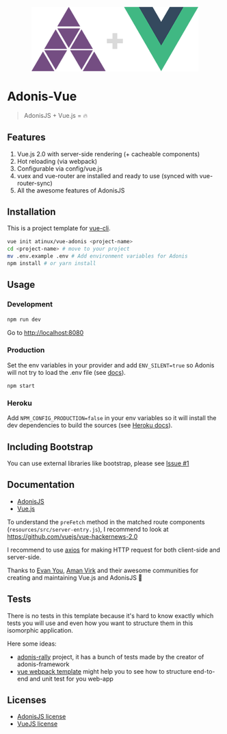 <p align="center"><img width="390" src="https://raw.githubusercontent.com/atinux/vue-adonis/master/template/resources/src/assets/img/logo.png"></p>

# Adonis-Vue

> AdonisJS + Vue.js = :fire:

## Features

1. Vue.js 2.0 with server-side rendering (+ cacheable components)
2. Hot reloading (via webpack)
3. Configurable via config/vue.js
4. vuex and vue-router are installed and ready to use (synced with vue-router-sync)
5. All the awesome features of AdonisJS

## Installation

This is a project template for [vue-cli](https://github.com/vuejs/vue-cli).

```bash
vue init atinux/vue-adonis <project-name>
cd <project-name> # move to your project
mv .env.example .env # Add environment variables for Adonis
npm install # or yarn install
```

## Usage

### Development

```bash
npm run dev
```

Go to [http://localhost:8080](http://localhost:8080)

### Production

Set the env variables in your provider and add `ENV_SILENT=true` so Adonis will not try to load the .env file (see [docs](http://adonisjs.com/docs/3.1/env)).
```
npm start
```

### Heroku

Add `NPM_CONFIG_PRODUCTION=false` in your env variables so it will install the dev dependencies to build the sources (see [Heroku docs](https://devcenter.heroku.com/articles/nodejs-support#devdependencies)).

## Including Bootstrap

You can use external libraries like bootstrap, please see [Issue #1](https://github.com/Atinux/vue-adonis/issues/1#issuecomment-255539896)

## Documentation

- [AdonisJS](http://adonisjs.com/docs/)
- [Vue.js](http://vuejs.org/guide/)

To understand the `preFetch` method in the matched route components (`resources/src/server-entry.js`), I recommend to look at https://github.com/vuejs/vue-hackernews-2.0

I recommend to use [axios](https://github.com/mzabriskie/axios) for making HTTP request for both client-side and server-side.

Thanks to [Evan You](https://twitter.com/youyuxi), [Aman Virk](https://twitter.com/AmanVirk1) and their awesome communities for creating and maintaining Vue.js and AdonisJS :clap:

## Tests

There is no tests in this template because it's hard to know exactly which tests you will use and even how you want to structure them in this isomorphic application.

Here some ideas:

- [adonis-rally](https://github.com/adonisjs/adonis-rally) project, it has a bunch of tests made by the creator of adonis-framework
- [vue webpack template](https://github.com/vuejs-templates/webpack/tree/master/template) might help you to see how to structure end-to-end and unit test for you web-app

## Licenses

- [AdonisJS license](https://github.com/adonisjs/adonis-framework/blob/develop/LICENSE.txt)
- [VueJS license](https://github.com/vuejs/vue/blob/master/LICENSE)
